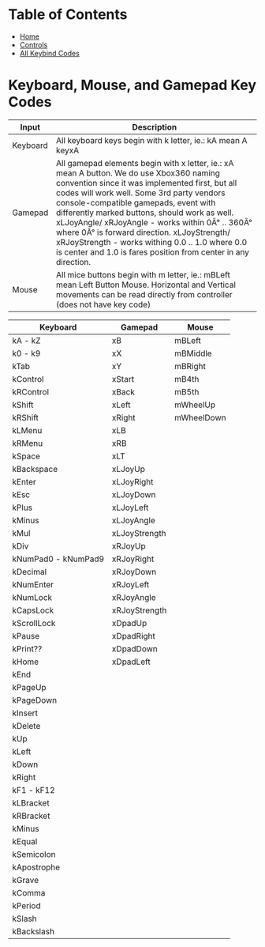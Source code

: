 # Table of Contents

 - [Home](./README.md)
 - [Controls](./Controls.md)
 - [All Keybind Codes](./All%20Keybind%20Codes.md)


# Keyboard, Mouse, and Gamepad Key Codes
| Input | Description | 
| ----- | ----- |
| Keyboard | All keyboard keys begin with k letter, ie.: kA mean A keyxA |
| Gamepad | All gamepad elements begin with x letter, ie.: xA mean A button. We do use Xbox360 naming convention since it was implemented first, but all codes will work well. Some 3rd party vendors console-compatible gamepads, event with differently marked buttons, should work as well. xLJoyAngle/ xRJoyAngle - works within 0Â° .. 360Â° where 0Â° is forward direction. xLJoyStrength/ xRJoyStrength - works withing 0.0 .. 1.0 where 0.0 is center and 1.0 is fares position from center in any direction. |
| Mouse | All mice buttons begin with m letter, ie.: mBLeft mean Left Button Mouse. Horizontal and Vertical movements can be read directly from controller (does not have key code) |

| Keyboard | Gamepad | Mouse |
| ----- | ----- | ----- |
| kA - kZ | xB | mBLeft |
| k0 - k9 | xX | mBMiddle |
| kTab | xY | mBRight |
| kControl | xStart | mB4th |
| kRControl | xBack | mB5th |
| kShift | xLeft | mWheelUp |
| kRShift | xRight | mWheelDown |
| kLMenu | xLB |
| kRMenu | xRB |
| kSpace | xLT |
| kBackspace | xLJoyUp |
| kEnter | xLJoyRight |
| kEsc | xLJoyDown |
| kPlus | xLJoyLeft |
| kMinus | xLJoyAngle |
| kMul | xLJoyStrength |
| kDiv | xRJoyUp |
| kNumPad0 - kNumPad9 | xRJoyRight |
| kDecimal | xRJoyDown |
| kNumEnter | xRJoyLeft |
| kNumLock | xRJoyAngle |
| kCapsLock | xRJoyStrength |
| kScrollLock | xDpadUp |
| kPause | xDpadRight |
| kPrint?? | xDpadDown |
| kHome | xDpadLeft |
| kEnd |
| kPageUp |
| kPageDown |
| kInsert |
| kDelete |
| kUp |
| kLeft |
| kDown |
| kRight |
| kF1 - kF12 |
| kLBracket |
| kRBracket |
| kMinus |
| kEqual |
| kSemicolon |
| kApostrophe |
| kGrave |
| kComma |
| kPeriod |
| kSlash |
| kBackslash |

